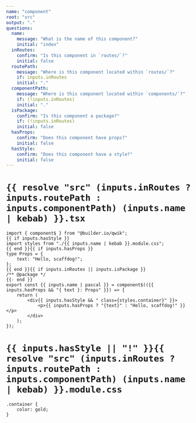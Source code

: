 ```yaml
---
name: "component"
root: "src"
output: "."
questions:
  name:
    message: "What is the name of this component?"
    initial: "index"
  inRoutes:
    confirm: "Is this component in `routes/`?"
    initial: false
  routePath:
    message: "Where is this component located within `routes/`?"
    if: inputs.inRoutes
    initial: "."
  componentPath:
    message: "Where is this component located within `components/`?"
    if: (!inputs.inRoutes)
    initial: "."
  isPackage:
    confirm: "Is this component a package?"
    if: (!inputs.inRoutes)
    initial: false
  hasProps:
    confirm: "Does this component have props?"
    initial: false
  hasStyle:
    confirm: "Does this component have a style?"
    initial: false
---
```


# `{{ resolve "src" (inputs.inRoutes ? inputs.routePath : inputs.componentPath) (inputs.name | kebab) }}.tsx`

```
import { component$ } from "@builder.io/qwik";
{{ if inputs.hasStyle }}
import styles from "./{{ inputs.name | kebab }}.module.css";
{{ end }}{{ if inputs.hasProps }}
type Props = {
	text: "Hello, scaffdog!";
};
{{ end }}{{ if inputs.inRoutes || inputs.isPackage }}
/** @package */
{{- end }}
export const {{ inputs.name | pascal }} = component$(({{ inputs.hasProps && "{ text }: Props" }}) => {
	return (
		<div{{ inputs.hasStyle && " class={styles.container}" }}>
			<p>{{ inputs.hasProps ? "{text}" : "Hello, scaffdog!" }}</p>
		</div>
	);
});

```

# `{{ inputs.hasStyle || "!" }}{{ resolve "src" (inputs.inRoutes ? inputs.routePath : inputs.componentPath) (inputs.name | kebab) }}.module.css`

```
.container {
	color: gold;
}

```
